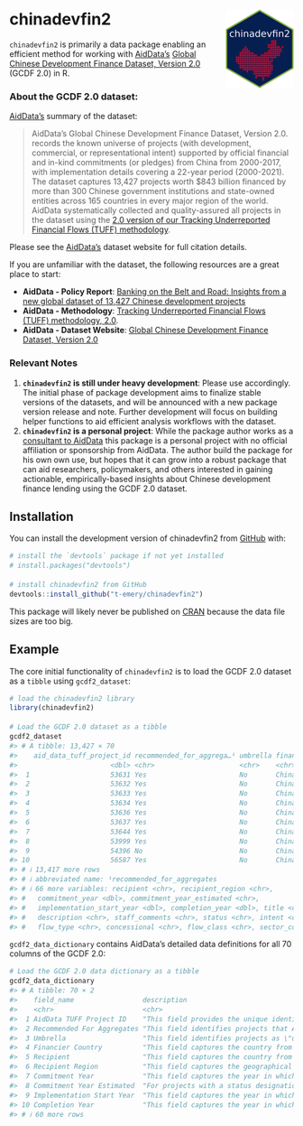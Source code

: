 
<!-- README.md is generated from README.Rmd. Please edit that file -->

# chinadevfin2 <a href="https://t-emery.github.io/chinadevfin2/"><img src="man/figures/logo.png" align="right" height="139" alt="chinadevfin2 website" /></a>

<!-- badges: start -->
<!-- badges: end -->

`chinadevfin2` is primarily a data package enabling an efficient method
for working with [AidData’s](https://www.aiddata.org/) [Global Chinese
Development Finance Dataset, Version
2.0](https://www.aiddata.org/data/aiddatas-global-chinese-development-finance-dataset-version-2-0)
(GCDF 2.0) in R.

### About the GCDF 2.0 dataset:

[AidData’s](https://www.aiddata.org/data/aiddatas-global-chinese-development-finance-dataset-version-2-0)
summary of the dataset:

> AidData’s Global Chinese Development Finance Dataset, Version 2.0.
> records the known universe of projects (with development, commercial,
> or representational intent) supported by official financial and
> in-kind commitments (or pledges) from China from 2000-2017, with
> implementation details covering a 22-year period (2000-2021). The
> dataset captures 13,427 projects worth \$843 billion financed by more
> than 300 Chinese government institutions and state-owned entities
> across 165 countries in every major region of the world. AidData
> systematically collected and quality-assured all projects in the
> dataset using the [2.0 version of our Tracking Underreported Financial
> Flows (TUFF)
> methodology](https://www.aiddata.org/publications/aiddata-tuff-methodology-version-2-0).

Please see the
[AidData’s](https://www.aiddata.org/data/aiddatas-global-chinese-development-finance-dataset-version-2-0)
dataset website for full citation details.

If you are unfamiliar with the dataset, the following resources are a
great place to start:

- **AidData - Policy Report**: [Banking on the Belt and Road: Insights
  from a new global dataset of 13,427 Chinese development
  projects](https://www.aiddata.org/publications/banking-on-the-belt-and-road)
- **AidData - Methodology**: [Tracking Underreported Financial Flows
  (TUFF) methodology,
  2.0](https://www.aiddata.org/publications/aiddata-tuff-methodology-version-2-0).
- **AidData - Dataset Website**: [Global Chinese Development Finance
  Dataset, Version
  2.0](https://www.aiddata.org/data/aiddatas-global-chinese-development-finance-dataset-version-2-0)

### Relevant Notes

1.  **`chinadevfin2` is still under heavy development**: Please use
    accordingly. The initial phase of package development aims to
    finalize stable versions of the datasets, and will be announced with
    a new package version release and note. Further development will
    focus on building helper functions to aid efficient analysis
    workflows with the dataset.
2.  **`chinadevfin2` is a personal project**: While the package author
    works as a [consultant to
    AidData](https://www.linkedin.com/feed/update/urn:li:activity:7067478837885849600/)
    this package is a personal project with no official affiliation or
    sponsorship from AidData. The author build the package for his own
    own use, but hopes that it can grow into a robust package that can
    aid researchers, policymakers, and others interested in gaining
    actionable, empirically-based insights about Chinese development
    finance lending using the GCDF 2.0 dataset.

## Installation

You can install the development version of chinadevfin2 from
[GitHub](https://github.com/) with:

``` r
# install the `devtools` package if not yet installed
# install.packages("devtools")

# install chinadevfin2 from GitHub
devtools::install_github("t-emery/chinadevfin2")
```

This package will likely never be published on
[CRAN](https://cran.r-project.org/) because the data file sizes are too
big.

## Example

The core initial functionality of `chinadevfin2` is to load the GCDF 2.0
dataset as a `tibble` using `gcdf2_dataset`:

``` r
# load the chinadevfin2 library
library(chinadevfin2)

# Load the GCDF 2.0 dataset as a tibble
gcdf2_dataset
#> # A tibble: 13,427 × 70
#>    aid_data_tuff_project_id recommended_for_aggrega…¹ umbrella financier_country
#>                       <dbl> <chr>                     <chr>    <chr>            
#>  1                    53631 Yes                       No       China (People's …
#>  2                    53632 Yes                       No       China (People's …
#>  3                    53633 Yes                       No       China (People's …
#>  4                    53634 Yes                       No       China (People's …
#>  5                    53636 Yes                       No       China (People's …
#>  6                    53637 Yes                       No       China (People's …
#>  7                    53644 Yes                       No       China (People's …
#>  8                    53999 Yes                       No       China (People's …
#>  9                    54396 No                        No       China (People's …
#> 10                    56587 Yes                       No       China (People's …
#> # ℹ 13,417 more rows
#> # ℹ abbreviated name: ¹​recommended_for_aggregates
#> # ℹ 66 more variables: recipient <chr>, recipient_region <chr>,
#> #   commitment_year <dbl>, commitment_year_estimated <chr>,
#> #   implementation_start_year <dbl>, completion_year <dbl>, title <chr>,
#> #   description <chr>, staff_comments <chr>, status <chr>, intent <chr>,
#> #   flow_type <chr>, concessional <chr>, flow_class <chr>, sector_code <dbl>, …
```

`gcdf2_data_dictionary` contains AidData’s detailed data definitions for
all 70 columns of the GCDF 2.0:

``` r
# Load the GCDF 2.0 data dictionary as a tibble
gcdf2_data_dictionary
#> # A tibble: 70 × 2
#>    field_name                 description                                       
#>    <chr>                      <chr>                                             
#>  1 AidData TUFF Project ID    "This field provides the unique identification nu…
#>  2 Recommended For Aggregates "This field identifies projects that AidData reco…
#>  3 Umbrella                   "This field identifies projects as \"umbrella\" a…
#>  4 Financier Country          "This field captures the country from which the o…
#>  5 Recipient                  "This field captures the country from which the e…
#>  6 Recipient Region           "This field captures the geographical region to w…
#>  7 Commitment Year            "This field captures the year in which an officia…
#>  8 Commitment Year Estimated  "For projects with a status designation of Pipeli…
#>  9 Implementation Start Year  "This field captures the year in which a project …
#> 10 Completion Year            "This field captures the year in which a project …
#> # ℹ 60 more rows
```
